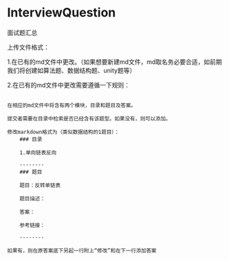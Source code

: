 # InterviewQuestion

面试题汇总



上传文件格式：

1.在已有的md文件中更改。（如果想要新建md文件，md取名务必要合适，如前期我们将创建如算法题、数据结构题、unity题等）

2.在已有的md文件中更改需要遵循一下规则：

```

在相应的md文件中将含有两个模块，目录和题目及答案。

提交者需要在目录中检索是否已经含有该题型。如果没有，则可以添加。

修改markdown格式为（类似数据结构的1题目）：
	### 目录

	1.单向链表反向

	--------
	### 题目

	题目：反转单链表

	题目描述：

	答案：

	参考链接：

	--------
	
如果有，则在原答案底下另起一行附上“修改”和在下一行添加答案

```

